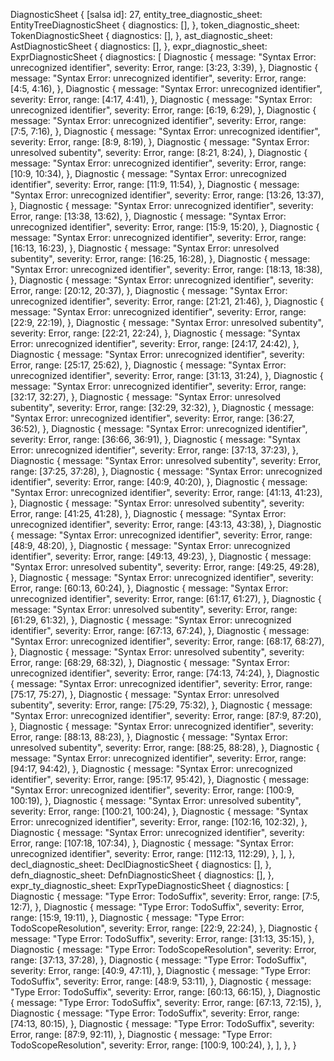 DiagnosticSheet {
    [salsa id]: 27,
    entity_tree_diagnostic_sheet: EntityTreeDiagnosticSheet {
        diagnostics: [],
    },
    token_diagnostic_sheet: TokenDiagnosticSheet {
        diagnostics: [],
    },
    ast_diagnostic_sheet: AstDiagnosticSheet {
        diagnostics: [],
    },
    expr_diagnostic_sheet: ExprDiagnosticSheet {
        diagnostics: [
            Diagnostic {
                message: "Syntax Error: unrecognized identifier",
                severity: Error,
                range: [3:23, 3:39),
            },
            Diagnostic {
                message: "Syntax Error: unrecognized identifier",
                severity: Error,
                range: [4:5, 4:16),
            },
            Diagnostic {
                message: "Syntax Error: unrecognized identifier",
                severity: Error,
                range: [4:17, 4:41),
            },
            Diagnostic {
                message: "Syntax Error: unrecognized identifier",
                severity: Error,
                range: [6:19, 6:29),
            },
            Diagnostic {
                message: "Syntax Error: unrecognized identifier",
                severity: Error,
                range: [7:5, 7:16),
            },
            Diagnostic {
                message: "Syntax Error: unrecognized identifier",
                severity: Error,
                range: [8:9, 8:19),
            },
            Diagnostic {
                message: "Syntax Error: unresolved subentity",
                severity: Error,
                range: [8:21, 8:24),
            },
            Diagnostic {
                message: "Syntax Error: unrecognized identifier",
                severity: Error,
                range: [10:9, 10:34),
            },
            Diagnostic {
                message: "Syntax Error: unrecognized identifier",
                severity: Error,
                range: [11:9, 11:54),
            },
            Diagnostic {
                message: "Syntax Error: unrecognized identifier",
                severity: Error,
                range: [13:26, 13:37),
            },
            Diagnostic {
                message: "Syntax Error: unrecognized identifier",
                severity: Error,
                range: [13:38, 13:62),
            },
            Diagnostic {
                message: "Syntax Error: unrecognized identifier",
                severity: Error,
                range: [15:9, 15:20),
            },
            Diagnostic {
                message: "Syntax Error: unrecognized identifier",
                severity: Error,
                range: [16:13, 16:23),
            },
            Diagnostic {
                message: "Syntax Error: unresolved subentity",
                severity: Error,
                range: [16:25, 16:28),
            },
            Diagnostic {
                message: "Syntax Error: unrecognized identifier",
                severity: Error,
                range: [18:13, 18:38),
            },
            Diagnostic {
                message: "Syntax Error: unrecognized identifier",
                severity: Error,
                range: [20:12, 20:37),
            },
            Diagnostic {
                message: "Syntax Error: unrecognized identifier",
                severity: Error,
                range: [21:21, 21:46),
            },
            Diagnostic {
                message: "Syntax Error: unrecognized identifier",
                severity: Error,
                range: [22:9, 22:19),
            },
            Diagnostic {
                message: "Syntax Error: unresolved subentity",
                severity: Error,
                range: [22:21, 22:24),
            },
            Diagnostic {
                message: "Syntax Error: unrecognized identifier",
                severity: Error,
                range: [24:17, 24:42),
            },
            Diagnostic {
                message: "Syntax Error: unrecognized identifier",
                severity: Error,
                range: [25:17, 25:62),
            },
            Diagnostic {
                message: "Syntax Error: unrecognized identifier",
                severity: Error,
                range: [31:13, 31:24),
            },
            Diagnostic {
                message: "Syntax Error: unrecognized identifier",
                severity: Error,
                range: [32:17, 32:27),
            },
            Diagnostic {
                message: "Syntax Error: unresolved subentity",
                severity: Error,
                range: [32:29, 32:32),
            },
            Diagnostic {
                message: "Syntax Error: unrecognized identifier",
                severity: Error,
                range: [36:27, 36:52),
            },
            Diagnostic {
                message: "Syntax Error: unrecognized identifier",
                severity: Error,
                range: [36:66, 36:91),
            },
            Diagnostic {
                message: "Syntax Error: unrecognized identifier",
                severity: Error,
                range: [37:13, 37:23),
            },
            Diagnostic {
                message: "Syntax Error: unresolved subentity",
                severity: Error,
                range: [37:25, 37:28),
            },
            Diagnostic {
                message: "Syntax Error: unrecognized identifier",
                severity: Error,
                range: [40:9, 40:20),
            },
            Diagnostic {
                message: "Syntax Error: unrecognized identifier",
                severity: Error,
                range: [41:13, 41:23),
            },
            Diagnostic {
                message: "Syntax Error: unresolved subentity",
                severity: Error,
                range: [41:25, 41:28),
            },
            Diagnostic {
                message: "Syntax Error: unrecognized identifier",
                severity: Error,
                range: [43:13, 43:38),
            },
            Diagnostic {
                message: "Syntax Error: unrecognized identifier",
                severity: Error,
                range: [48:9, 48:20),
            },
            Diagnostic {
                message: "Syntax Error: unrecognized identifier",
                severity: Error,
                range: [49:13, 49:23),
            },
            Diagnostic {
                message: "Syntax Error: unresolved subentity",
                severity: Error,
                range: [49:25, 49:28),
            },
            Diagnostic {
                message: "Syntax Error: unrecognized identifier",
                severity: Error,
                range: [60:13, 60:24),
            },
            Diagnostic {
                message: "Syntax Error: unrecognized identifier",
                severity: Error,
                range: [61:17, 61:27),
            },
            Diagnostic {
                message: "Syntax Error: unresolved subentity",
                severity: Error,
                range: [61:29, 61:32),
            },
            Diagnostic {
                message: "Syntax Error: unrecognized identifier",
                severity: Error,
                range: [67:13, 67:24),
            },
            Diagnostic {
                message: "Syntax Error: unrecognized identifier",
                severity: Error,
                range: [68:17, 68:27),
            },
            Diagnostic {
                message: "Syntax Error: unresolved subentity",
                severity: Error,
                range: [68:29, 68:32),
            },
            Diagnostic {
                message: "Syntax Error: unrecognized identifier",
                severity: Error,
                range: [74:13, 74:24),
            },
            Diagnostic {
                message: "Syntax Error: unrecognized identifier",
                severity: Error,
                range: [75:17, 75:27),
            },
            Diagnostic {
                message: "Syntax Error: unresolved subentity",
                severity: Error,
                range: [75:29, 75:32),
            },
            Diagnostic {
                message: "Syntax Error: unrecognized identifier",
                severity: Error,
                range: [87:9, 87:20),
            },
            Diagnostic {
                message: "Syntax Error: unrecognized identifier",
                severity: Error,
                range: [88:13, 88:23),
            },
            Diagnostic {
                message: "Syntax Error: unresolved subentity",
                severity: Error,
                range: [88:25, 88:28),
            },
            Diagnostic {
                message: "Syntax Error: unrecognized identifier",
                severity: Error,
                range: [94:17, 94:42),
            },
            Diagnostic {
                message: "Syntax Error: unrecognized identifier",
                severity: Error,
                range: [95:17, 95:42),
            },
            Diagnostic {
                message: "Syntax Error: unrecognized identifier",
                severity: Error,
                range: [100:9, 100:19),
            },
            Diagnostic {
                message: "Syntax Error: unresolved subentity",
                severity: Error,
                range: [100:21, 100:24),
            },
            Diagnostic {
                message: "Syntax Error: unrecognized identifier",
                severity: Error,
                range: [102:16, 102:32),
            },
            Diagnostic {
                message: "Syntax Error: unrecognized identifier",
                severity: Error,
                range: [107:18, 107:34),
            },
            Diagnostic {
                message: "Syntax Error: unrecognized identifier",
                severity: Error,
                range: [112:13, 112:29),
            },
        ],
    },
    decl_diagnostic_sheet: DeclDiagnosticSheet {
        diagnostics: [],
    },
    defn_diagnostic_sheet: DefnDiagnosticSheet {
        diagnostics: [],
    },
    expr_ty_diagnostic_sheet: ExprTypeDiagnosticSheet {
        diagnostics: [
            Diagnostic {
                message: "Type Error: TodoSuffix",
                severity: Error,
                range: [7:5, 12:7),
            },
            Diagnostic {
                message: "Type Error: TodoSuffix",
                severity: Error,
                range: [15:9, 19:11),
            },
            Diagnostic {
                message: "Type Error: TodoScopeResolution",
                severity: Error,
                range: [22:9, 22:24),
            },
            Diagnostic {
                message: "Type Error: TodoSuffix",
                severity: Error,
                range: [31:13, 35:15),
            },
            Diagnostic {
                message: "Type Error: TodoScopeResolution",
                severity: Error,
                range: [37:13, 37:28),
            },
            Diagnostic {
                message: "Type Error: TodoSuffix",
                severity: Error,
                range: [40:9, 47:11),
            },
            Diagnostic {
                message: "Type Error: TodoSuffix",
                severity: Error,
                range: [48:9, 53:11),
            },
            Diagnostic {
                message: "Type Error: TodoSuffix",
                severity: Error,
                range: [60:13, 66:15),
            },
            Diagnostic {
                message: "Type Error: TodoSuffix",
                severity: Error,
                range: [67:13, 72:15),
            },
            Diagnostic {
                message: "Type Error: TodoSuffix",
                severity: Error,
                range: [74:13, 80:15),
            },
            Diagnostic {
                message: "Type Error: TodoSuffix",
                severity: Error,
                range: [87:9, 92:11),
            },
            Diagnostic {
                message: "Type Error: TodoScopeResolution",
                severity: Error,
                range: [100:9, 100:24),
            },
        ],
    },
}